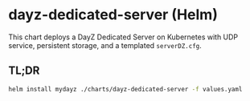 # dayz-dedicated-server (Helm)

This chart deploys a DayZ Dedicated Server on Kubernetes with UDP service, persistent storage, and a templated `serverDZ.cfg`.

## TL;DR
```bash
helm install mydayz ./charts/dayz-dedicated-server -f values.yaml